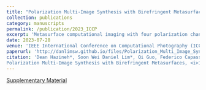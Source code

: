 ```yaml
---
title: "Polarization Multi-Image Synthesis with Birefringent Metasurfaces"
collection: publications
category: manuscripts
permalink: /publication/2023_ICCP
excerpt: 'Metasurface computational imaging with four polarization channels.'
date: 2023-07-28
venue: 'IEEE International Conference on Computational Photography (ICCP)'
paperurl: 'http://danlimsw.github.io/files/Polarization_Multi_Image_Synthesis_with_Birefringent_Metasurfaces.pdf'
citation: 'Dean Hazineh*, Soon Wei Daniel Lim*, Qi Guo, Federico Capasso, Todd Zickler, 
Polarization Multi-Image Synthesis with Birefringent Metasurfaces, <i>IEEE International Conference on Computational Photography (ICCP)</i> (2023).'
---
```


[Supplementary Material](http://danlimsw.github.io/files/058-supp.pdf)
